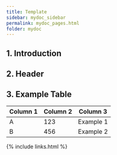 ```yaml
---
title: Template
sidebar: mydoc_sidebar
permalink: mydoc_pages.html
folder: mydoc
---
```


## 1. Introduction

## 2. Header 

## 3. Example Table

| Column 1 | Column 2 | Column 3 |
|----------|----------|----------|
| A        | 123      | Example 1|
| B        | 456      | Example 2|



{% include links.html %}